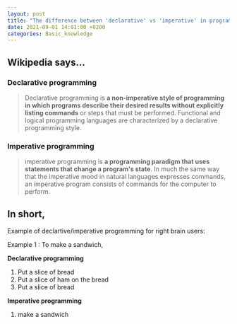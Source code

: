 ```yaml
---
layout: post
title: "The difference between 'declarative' vs 'imperative' in programming"
date: 2021-09-01 14:01:00 +0200
categories: Basic_knowledge
---
```


## Wikipedia says...

### Declarative programming

> Declarative programming is **a non-imperative style of programming in which programs describe their desired results without explicitly listing commands** or steps that must be performed. Functional and logical programming languages are characterized by a declarative programming style.

### Imperative programming

> imperative programming is **a programming paradigm that uses statements that change a program's state**.  In much the same way that the imperative mood in natural languages expresses commands, an imperative program consists of commands for the computer to perform.

### 

## In short,

Example of declartive/imperative programming for right brain users:

Example 1 : To make a sandwich,



**Declarative programming** 

1. Put a slice of bread
2. Put a slice of ham on the bread 
3. Put a slice of bread



**Imperative programming**

1. make a sandwich

